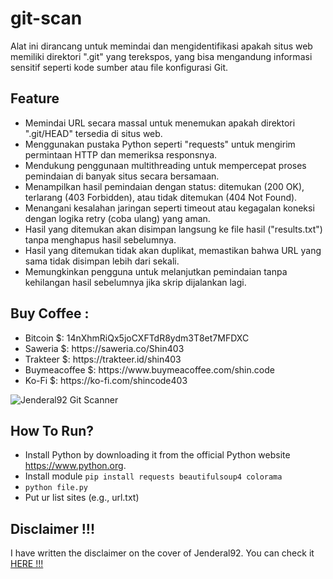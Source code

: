# git-scan

<p>Alat ini dirancang untuk memindai dan mengidentifikasi apakah situs web memiliki direktori ".git" yang terekspos, yang bisa mengandung informasi sensitif seperti kode sumber atau file konfigurasi Git.

## Feature

<ul dir="auto">
<li>Memindai URL secara massal untuk menemukan apakah direktori ".git/HEAD" tersedia di situs web.</li>
<li>Menggunakan pustaka Python seperti "requests" untuk mengirim permintaan HTTP dan memeriksa responsnya.</li>
<li>Mendukung penggunaan multithreading untuk mempercepat proses pemindaian di banyak situs secara bersamaan.</li>
<li>Menampilkan hasil pemindaian dengan status: ditemukan (200 OK), terlarang (403 Forbidden), atau tidak ditemukan (404 Not Found).</li>
<li>Menangani kesalahan jaringan seperti timeout atau kegagalan koneksi dengan logika retry (coba ulang) yang aman.</li>
<li>Hasil yang ditemukan akan disimpan langsung ke file hasil ("results.txt") tanpa menghapus hasil sebelumnya.</li>
<li>Hasil yang ditemukan tidak akan duplikat, memastikan bahwa URL yang sama tidak disimpan lebih dari sekali.</li>
<li>Memungkinkan pengguna untuk melanjutkan pemindaian tanpa kehilangan hasil sebelumnya jika skrip dijalankan lagi.</li>
</ul>


## Buy Coffee :
<ul dir="auto">
<li>Bitcoin $: 14nXhmRiQx5joCXFTdR8ydm3T8et7MFDXC</li>
<li>Saweria $: https://saweria.co/Shin403</li>
<li>Trakteer $: https://trakteer.id/shin403</li>
<li>Buymeacoffee $: https://www.buymeacoffee.com/shin.code</li>
<li>Ko-Fi $: https://ko-fi.com/shincode403</li>
</ul>

![Jenderal92 Git Scanner](https://github.com/user-attachments/assets/bb7c8a3a-d39e-44f8-b623-2010ce5bded8)


## How To Run?
<ul dir="auto">
<li>Install Python by downloading it from the official Python website <a href="https://www.python.org">https://www.python.org</a>.</li>
<li> Install module <code>pip install requests beautifulsoup4 colorama</code></li>
<li><code>python file.py</code></li>
<li>Put ur list sites (e.g., url.txt)</li>
</ul>

## Disclaimer !!!

<p>I have written the disclaimer on the cover of Jenderal92. You can check it <a href="https://github.com/Jenderal92">HERE !!!</a></p>
